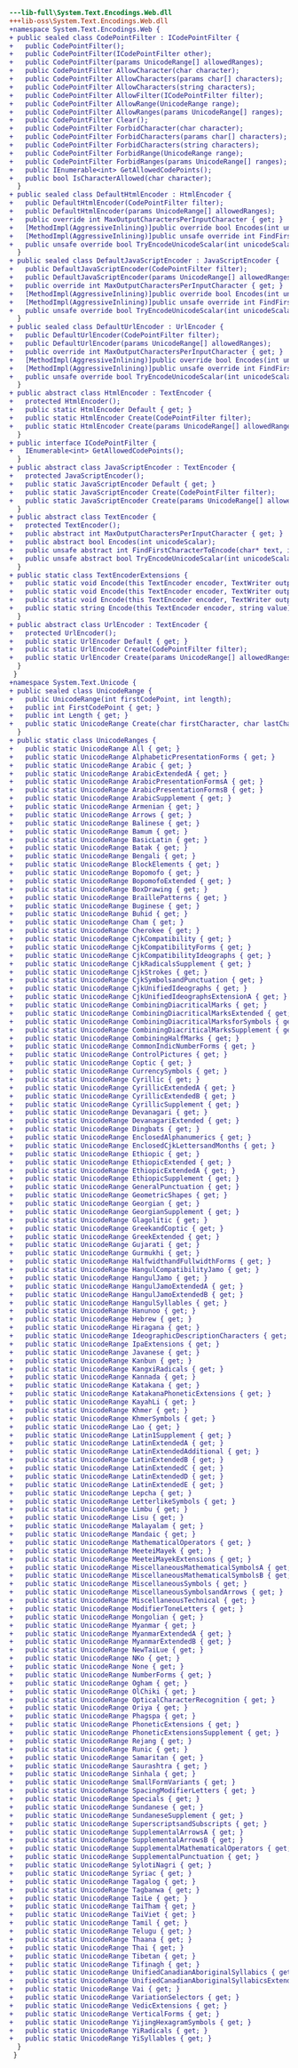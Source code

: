 ﻿```diff
---lib-full\System.Text.Encodings.Web.dll
+++lib-oss\System.Text.Encodings.Web.dll
+namespace System.Text.Encodings.Web {
+ public sealed class CodePointFilter : ICodePointFilter {
+   public CodePointFilter();
+   public CodePointFilter(ICodePointFilter other);
+   public CodePointFilter(params UnicodeRange[] allowedRanges);
+   public CodePointFilter AllowCharacter(char character);
+   public CodePointFilter AllowCharacters(params char[] characters);
+   public CodePointFilter AllowCharacters(string characters);
+   public CodePointFilter AllowFilter(ICodePointFilter filter);
+   public CodePointFilter AllowRange(UnicodeRange range);
+   public CodePointFilter AllowRanges(params UnicodeRange[] ranges);
+   public CodePointFilter Clear();
+   public CodePointFilter ForbidCharacter(char character);
+   public CodePointFilter ForbidCharacters(params char[] characters);
+   public CodePointFilter ForbidCharacters(string characters);
+   public CodePointFilter ForbidRange(UnicodeRange range);
+   public CodePointFilter ForbidRanges(params UnicodeRange[] ranges);
+   public IEnumerable<int> GetAllowedCodePoints();
+   public bool IsCharacterAllowed(char character);
  }
+ public sealed class DefaultHtmlEncoder : HtmlEncoder {
+   public DefaultHtmlEncoder(CodePointFilter filter);
+   public DefaultHtmlEncoder(params UnicodeRange[] allowedRanges);
+   public override int MaxOutputCharactersPerInputCharacter { get; }
+   [MethodImpl(AggressiveInlining)]public override bool Encodes(int unicodeScalar);
+   [MethodImpl(AggressiveInlining)]public unsafe override int FindFirstCharacterToEncode(char* text, int textLength);
+   public unsafe override bool TryEncodeUnicodeScalar(int unicodeScalar, char* buffer, int bufferLength, out int numberOfCharactersWritten);
  }
+ public sealed class DefaultJavaScriptEncoder : JavaScriptEncoder {
+   public DefaultJavaScriptEncoder(CodePointFilter filter);
+   public DefaultJavaScriptEncoder(params UnicodeRange[] allowedRanges);
+   public override int MaxOutputCharactersPerInputCharacter { get; }
+   [MethodImpl(AggressiveInlining)]public override bool Encodes(int unicodeScalar);
+   [MethodImpl(AggressiveInlining)]public unsafe override int FindFirstCharacterToEncode(char* text, int textLength);
+   public unsafe override bool TryEncodeUnicodeScalar(int unicodeScalar, char* buffer, int bufferLength, out int numberOfCharactersWritten);
  }
+ public sealed class DefaultUrlEncoder : UrlEncoder {
+   public DefaultUrlEncoder(CodePointFilter filter);
+   public DefaultUrlEncoder(params UnicodeRange[] allowedRanges);
+   public override int MaxOutputCharactersPerInputCharacter { get; }
+   [MethodImpl(AggressiveInlining)]public override bool Encodes(int unicodeScalar);
+   [MethodImpl(AggressiveInlining)]public unsafe override int FindFirstCharacterToEncode(char* text, int textLength);
+   public unsafe override bool TryEncodeUnicodeScalar(int unicodeScalar, char* buffer, int bufferLength, out int numberOfCharactersWritten);
  }
+ public abstract class HtmlEncoder : TextEncoder {
+   protected HtmlEncoder();
+   public static HtmlEncoder Default { get; }
+   public static HtmlEncoder Create(CodePointFilter filter);
+   public static HtmlEncoder Create(params UnicodeRange[] allowedRanges);
  }
+ public interface ICodePointFilter {
+   IEnumerable<int> GetAllowedCodePoints();
  }
+ public abstract class JavaScriptEncoder : TextEncoder {
+   protected JavaScriptEncoder();
+   public static JavaScriptEncoder Default { get; }
+   public static JavaScriptEncoder Create(CodePointFilter filter);
+   public static JavaScriptEncoder Create(params UnicodeRange[] allowedRanges);
  }
+ public abstract class TextEncoder {
+   protected TextEncoder();
+   public abstract int MaxOutputCharactersPerInputCharacter { get; }
+   public abstract bool Encodes(int unicodeScalar);
+   public unsafe abstract int FindFirstCharacterToEncode(char* text, int textLength);
+   public unsafe abstract bool TryEncodeUnicodeScalar(int unicodeScalar, char* buffer, int bufferLength, out int numberOfCharactersWritten);
  }
+ public static class TextEncoderExtensions {
+   public static void Encode(this TextEncoder encoder, TextWriter output, char[] value, int startIndex, int characterCount);
+   public static void Encode(this TextEncoder encoder, TextWriter output, string value);
+   public static void Encode(this TextEncoder encoder, TextWriter output, string value, int startIndex, int characterCount);
+   public static string Encode(this TextEncoder encoder, string value);
  }
+ public abstract class UrlEncoder : TextEncoder {
+   protected UrlEncoder();
+   public static UrlEncoder Default { get; }
+   public static UrlEncoder Create(CodePointFilter filter);
+   public static UrlEncoder Create(params UnicodeRange[] allowedRanges);
  }
 }
+namespace System.Text.Unicode {
+ public sealed class UnicodeRange {
+   public UnicodeRange(int firstCodePoint, int length);
+   public int FirstCodePoint { get; }
+   public int Length { get; }
+   public static UnicodeRange Create(char firstCharacter, char lastCharacter);
  }
+ public static class UnicodeRanges {
+   public static UnicodeRange All { get; }
+   public static UnicodeRange AlphabeticPresentationForms { get; }
+   public static UnicodeRange Arabic { get; }
+   public static UnicodeRange ArabicExtendedA { get; }
+   public static UnicodeRange ArabicPresentationFormsA { get; }
+   public static UnicodeRange ArabicPresentationFormsB { get; }
+   public static UnicodeRange ArabicSupplement { get; }
+   public static UnicodeRange Armenian { get; }
+   public static UnicodeRange Arrows { get; }
+   public static UnicodeRange Balinese { get; }
+   public static UnicodeRange Bamum { get; }
+   public static UnicodeRange BasicLatin { get; }
+   public static UnicodeRange Batak { get; }
+   public static UnicodeRange Bengali { get; }
+   public static UnicodeRange BlockElements { get; }
+   public static UnicodeRange Bopomofo { get; }
+   public static UnicodeRange BopomofoExtended { get; }
+   public static UnicodeRange BoxDrawing { get; }
+   public static UnicodeRange BraillePatterns { get; }
+   public static UnicodeRange Buginese { get; }
+   public static UnicodeRange Buhid { get; }
+   public static UnicodeRange Cham { get; }
+   public static UnicodeRange Cherokee { get; }
+   public static UnicodeRange CjkCompatibility { get; }
+   public static UnicodeRange CjkCompatibilityForms { get; }
+   public static UnicodeRange CjkCompatibilityIdeographs { get; }
+   public static UnicodeRange CjkRadicalsSupplement { get; }
+   public static UnicodeRange CjkStrokes { get; }
+   public static UnicodeRange CjkSymbolsandPunctuation { get; }
+   public static UnicodeRange CjkUnifiedIdeographs { get; }
+   public static UnicodeRange CjkUnifiedIdeographsExtensionA { get; }
+   public static UnicodeRange CombiningDiacriticalMarks { get; }
+   public static UnicodeRange CombiningDiacriticalMarksExtended { get; }
+   public static UnicodeRange CombiningDiacriticalMarksforSymbols { get; }
+   public static UnicodeRange CombiningDiacriticalMarksSupplement { get; }
+   public static UnicodeRange CombiningHalfMarks { get; }
+   public static UnicodeRange CommonIndicNumberForms { get; }
+   public static UnicodeRange ControlPictures { get; }
+   public static UnicodeRange Coptic { get; }
+   public static UnicodeRange CurrencySymbols { get; }
+   public static UnicodeRange Cyrillic { get; }
+   public static UnicodeRange CyrillicExtendedA { get; }
+   public static UnicodeRange CyrillicExtendedB { get; }
+   public static UnicodeRange CyrillicSupplement { get; }
+   public static UnicodeRange Devanagari { get; }
+   public static UnicodeRange DevanagariExtended { get; }
+   public static UnicodeRange Dingbats { get; }
+   public static UnicodeRange EnclosedAlphanumerics { get; }
+   public static UnicodeRange EnclosedCjkLettersandMonths { get; }
+   public static UnicodeRange Ethiopic { get; }
+   public static UnicodeRange EthiopicExtended { get; }
+   public static UnicodeRange EthiopicExtendedA { get; }
+   public static UnicodeRange EthiopicSupplement { get; }
+   public static UnicodeRange GeneralPunctuation { get; }
+   public static UnicodeRange GeometricShapes { get; }
+   public static UnicodeRange Georgian { get; }
+   public static UnicodeRange GeorgianSupplement { get; }
+   public static UnicodeRange Glagolitic { get; }
+   public static UnicodeRange GreekandCoptic { get; }
+   public static UnicodeRange GreekExtended { get; }
+   public static UnicodeRange Gujarati { get; }
+   public static UnicodeRange Gurmukhi { get; }
+   public static UnicodeRange HalfwidthandFullwidthForms { get; }
+   public static UnicodeRange HangulCompatibilityJamo { get; }
+   public static UnicodeRange HangulJamo { get; }
+   public static UnicodeRange HangulJamoExtendedA { get; }
+   public static UnicodeRange HangulJamoExtendedB { get; }
+   public static UnicodeRange HangulSyllables { get; }
+   public static UnicodeRange Hanunoo { get; }
+   public static UnicodeRange Hebrew { get; }
+   public static UnicodeRange Hiragana { get; }
+   public static UnicodeRange IdeographicDescriptionCharacters { get; }
+   public static UnicodeRange IpaExtensions { get; }
+   public static UnicodeRange Javanese { get; }
+   public static UnicodeRange Kanbun { get; }
+   public static UnicodeRange KangxiRadicals { get; }
+   public static UnicodeRange Kannada { get; }
+   public static UnicodeRange Katakana { get; }
+   public static UnicodeRange KatakanaPhoneticExtensions { get; }
+   public static UnicodeRange KayahLi { get; }
+   public static UnicodeRange Khmer { get; }
+   public static UnicodeRange KhmerSymbols { get; }
+   public static UnicodeRange Lao { get; }
+   public static UnicodeRange Latin1Supplement { get; }
+   public static UnicodeRange LatinExtendedA { get; }
+   public static UnicodeRange LatinExtendedAdditional { get; }
+   public static UnicodeRange LatinExtendedB { get; }
+   public static UnicodeRange LatinExtendedC { get; }
+   public static UnicodeRange LatinExtendedD { get; }
+   public static UnicodeRange LatinExtendedE { get; }
+   public static UnicodeRange Lepcha { get; }
+   public static UnicodeRange LetterlikeSymbols { get; }
+   public static UnicodeRange Limbu { get; }
+   public static UnicodeRange Lisu { get; }
+   public static UnicodeRange Malayalam { get; }
+   public static UnicodeRange Mandaic { get; }
+   public static UnicodeRange MathematicalOperators { get; }
+   public static UnicodeRange MeeteiMayek { get; }
+   public static UnicodeRange MeeteiMayekExtensions { get; }
+   public static UnicodeRange MiscellaneousMathematicalSymbolsA { get; }
+   public static UnicodeRange MiscellaneousMathematicalSymbolsB { get; }
+   public static UnicodeRange MiscellaneousSymbols { get; }
+   public static UnicodeRange MiscellaneousSymbolsandArrows { get; }
+   public static UnicodeRange MiscellaneousTechnical { get; }
+   public static UnicodeRange ModifierToneLetters { get; }
+   public static UnicodeRange Mongolian { get; }
+   public static UnicodeRange Myanmar { get; }
+   public static UnicodeRange MyanmarExtendedA { get; }
+   public static UnicodeRange MyanmarExtendedB { get; }
+   public static UnicodeRange NewTaiLue { get; }
+   public static UnicodeRange NKo { get; }
+   public static UnicodeRange None { get; }
+   public static UnicodeRange NumberForms { get; }
+   public static UnicodeRange Ogham { get; }
+   public static UnicodeRange OlChiki { get; }
+   public static UnicodeRange OpticalCharacterRecognition { get; }
+   public static UnicodeRange Oriya { get; }
+   public static UnicodeRange Phagspa { get; }
+   public static UnicodeRange PhoneticExtensions { get; }
+   public static UnicodeRange PhoneticExtensionsSupplement { get; }
+   public static UnicodeRange Rejang { get; }
+   public static UnicodeRange Runic { get; }
+   public static UnicodeRange Samaritan { get; }
+   public static UnicodeRange Saurashtra { get; }
+   public static UnicodeRange Sinhala { get; }
+   public static UnicodeRange SmallFormVariants { get; }
+   public static UnicodeRange SpacingModifierLetters { get; }
+   public static UnicodeRange Specials { get; }
+   public static UnicodeRange Sundanese { get; }
+   public static UnicodeRange SundaneseSupplement { get; }
+   public static UnicodeRange SuperscriptsandSubscripts { get; }
+   public static UnicodeRange SupplementalArrowsA { get; }
+   public static UnicodeRange SupplementalArrowsB { get; }
+   public static UnicodeRange SupplementalMathematicalOperators { get; }
+   public static UnicodeRange SupplementalPunctuation { get; }
+   public static UnicodeRange SylotiNagri { get; }
+   public static UnicodeRange Syriac { get; }
+   public static UnicodeRange Tagalog { get; }
+   public static UnicodeRange Tagbanwa { get; }
+   public static UnicodeRange TaiLe { get; }
+   public static UnicodeRange TaiTham { get; }
+   public static UnicodeRange TaiViet { get; }
+   public static UnicodeRange Tamil { get; }
+   public static UnicodeRange Telugu { get; }
+   public static UnicodeRange Thaana { get; }
+   public static UnicodeRange Thai { get; }
+   public static UnicodeRange Tibetan { get; }
+   public static UnicodeRange Tifinagh { get; }
+   public static UnicodeRange UnifiedCanadianAboriginalSyllabics { get; }
+   public static UnicodeRange UnifiedCanadianAboriginalSyllabicsExtended { get; }
+   public static UnicodeRange Vai { get; }
+   public static UnicodeRange VariationSelectors { get; }
+   public static UnicodeRange VedicExtensions { get; }
+   public static UnicodeRange VerticalForms { get; }
+   public static UnicodeRange YijingHexagramSymbols { get; }
+   public static UnicodeRange YiRadicals { get; }
+   public static UnicodeRange YiSyllables { get; }
  }
 }
```

